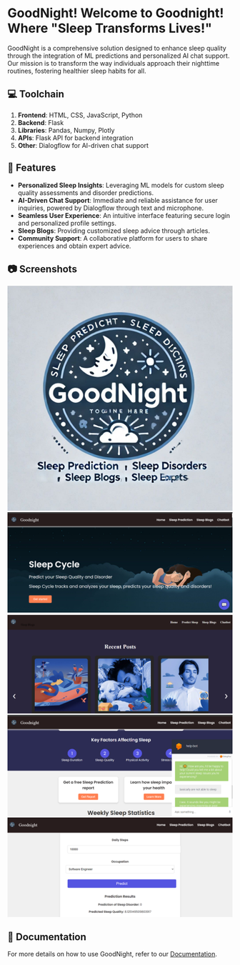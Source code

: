 # GoodNight! Welcome to Goodnight! Where "Sleep Transforms Lives!"

GoodNight is a comprehensive solution designed to enhance sleep quality through the integration of ML predictions and personalized AI chat support. Our mission is to transform the way individuals approach their nighttime routines, fostering healthier sleep habits for all.



## 💻 Toolchain

1. **Frontend**: HTML, CSS, JavaScript, Python
2. **Backend**: Flask
3. **Libraries**: Pandas, Numpy, Plotly
4. **APIs**: Flask API for backend integration
5. **Other**: Dialogflow for AI-driven chat support 

## 🚀 Features

- **Personalized Sleep Insights**: Leveraging ML models for custom sleep quality assessments and disorder predictions.
- **AI-Driven Chat Support**: Immediate and reliable assistance for user inquiries, powered by Dialogflow through text and microphone.
- **Seamless User Experience**: An intuitive interface featuring secure login and personalized profile settings.
- **Sleep Blogs**: Providing customized sleep advice through articles.
- **Community Support**: A collaborative platform for users to share experiences and obtain expert advice.

## 📷 Screenshots

![GoodNight Logo](static/photos/logo.jpg)
![User Interface](static/photos/homepage.png)
![Sleep Blogs](static/photos/blogs.png)
![Sleep Insights](static/photos/chatbot.png)
![Sleep Prediction](static/photos/prediction.png)

## 📖 Documentation

For more details on how to use GoodNight, refer to our [Documentation](link_to_documentation).

